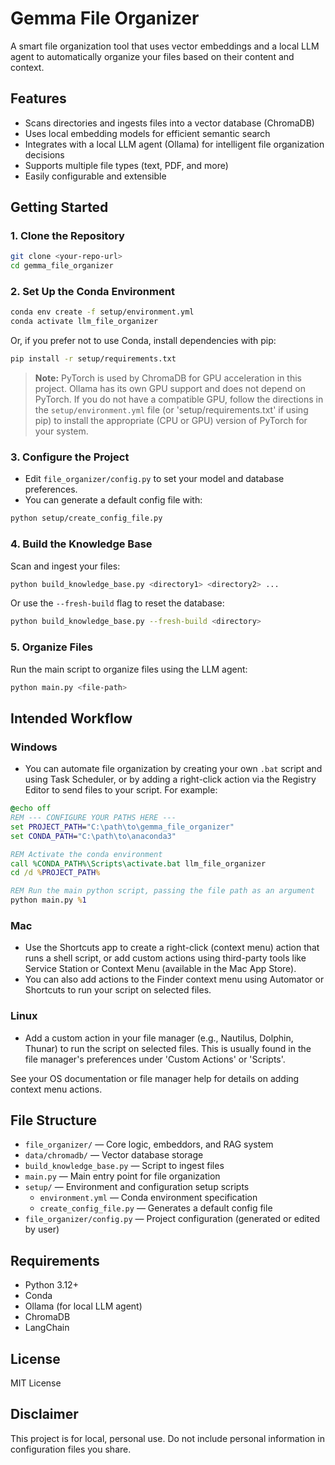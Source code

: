 # Gemma File Organizer

A smart file organization tool that uses vector embeddings and a local LLM agent to automatically organize your files based on their content and context.

## Features

- Scans directories and ingests files into a vector database (ChromaDB)
- Uses local embedding models for efficient semantic search
- Integrates with a local LLM agent (Ollama) for intelligent file organization decisions
- Supports multiple file types (text, PDF, and more)
- Easily configurable and extensible

## Getting Started

### 1. Clone the Repository

```bash
git clone <your-repo-url>
cd gemma_file_organizer
```

### 2. Set Up the Conda Environment

```bash
conda env create -f setup/environment.yml
conda activate llm_file_organizer
```

Or, if you prefer not to use Conda, install dependencies with pip:

```bash
pip install -r setup/requirements.txt
```

> **Note:** PyTorch is used by ChromaDB for GPU acceleration in this project. Ollama has its own GPU support and does not depend on PyTorch. If you do not have a compatible GPU, follow the directions in the `setup/environment.yml` file (or 'setup/requirements.txt' if using pip) to install the appropriate (CPU or GPU) version of PyTorch for your system.

### 3. Configure the Project

- Edit `file_organizer/config.py` to set your model and database preferences.
- You can generate a default config file with:

```bash
python setup/create_config_file.py
```

### 4. Build the Knowledge Base

Scan and ingest your files:

```bash
python build_knowledge_base.py <directory1> <directory2> ...
```

Or use the `--fresh-build` flag to reset the database:

```bash
python build_knowledge_base.py --fresh-build <directory>
```

### 5. Organize Files

Run the main script to organize files using the LLM agent:

```bash
python main.py <file-path>
```

## Intended Workflow

### Windows

- You can automate file organization by creating your own `.bat` script and using Task Scheduler, or by adding a right-click action via the Registry Editor to send files to your script. For example:

```bat
@echo off
REM --- CONFIGURE YOUR PATHS HERE ---
set PROJECT_PATH="C:\path\to\gemma_file_organizer"
set CONDA_PATH="C:\path\to\anaconda3"

REM Activate the conda environment
call %CONDA_PATH%\Scripts\activate.bat llm_file_organizer
cd /d %PROJECT_PATH%

REM Run the main python script, passing the file path as an argument
python main.py %1
```

### Mac

- Use the Shortcuts app to create a right-click (context menu) action that runs a shell script, or add custom actions using third-party tools like Service Station or Context Menu (available in the Mac App Store).
- You can also add actions to the Finder context menu using Automator or Shortcuts to run your script on selected files.

### Linux

- Add a custom action in your file manager (e.g., Nautilus, Dolphin, Thunar) to run the script on selected files. This is usually found in the file manager's preferences under 'Custom Actions' or 'Scripts'.

See your OS documentation or file manager help for details on adding context menu actions.

## File Structure

- `file_organizer/` — Core logic, embeddors, and RAG system
- `data/chromadb/` — Vector database storage
- `build_knowledge_base.py` — Script to ingest files
- `main.py` — Main entry point for file organization
- `setup/` — Environment and configuration setup scripts
  - `environment.yml` — Conda environment specification
  - `create_config_file.py` — Generates a default config file
- `file_organizer/config.py` — Project configuration (generated or edited by user)

## Requirements

- Python 3.12+
- Conda
- Ollama (for local LLM agent)
- ChromaDB
- LangChain

## License

MIT License

## Disclaimer

This project is for local, personal use. Do not include personal information in configuration files you share.
